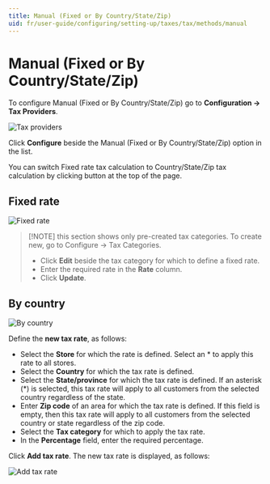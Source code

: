 ```yaml
---
title: Manual (Fixed or By Country/State/Zip)
uid: fr/user-guide/configuring/setting-up/taxes/tax/methods/manual
---
```


# Manual (Fixed or By Country/State/Zip)

To configure Manual (Fixed or By Country/State/Zip) go to **Configuration → Tax Providers**.

![Tax providers](_static/manual/tax-providers.png)

Click **Configure** beside the Manual (Fixed or By Country/State/Zip) option in the list.

You can switch Fixed rate tax calculation to Country/State/Zip tax calculation by clicking button at the top of the page.

## Fixed rate

![Fixed rate](_static/manual/tax-fixed-rate.png)

> [!NOTE] this section shows only pre-created tax categories. To create new, go to Configure → Tax Categories.
> 
> * Click **Edit** beside the tax category for which to define a fixed rate.
> * Enter the required rate in the **Rate** column.
> * Click **Update**.

## By country

![By country](_static/manual/tax-by-country.png)

Define the **new tax rate**, as follows:

* Select the **Store** for which the rate is defined. Select an * to apply this rate to all stores.
* Select the **Country** for which the tax rate is defined.
* Select the **State/province** for which the tax rate is defined. If an asterisk (*) is selected, this tax rate will apply to all customers from the selected country regardless of the state.
* Enter **Zip code** of an area for which the tax rate is defined. If this field is empty, then this tax rate will apply to all customers from the selected country or state regardless of the zip code.
* Select the **Tax category** for which to apply the tax rate.
* In the **Percentage** field, enter the required percentage.

Click **Add tax rate**. The new tax rate is displayed, as follows:

![Add tax rate](_static/manual/add-tax-rate.png)